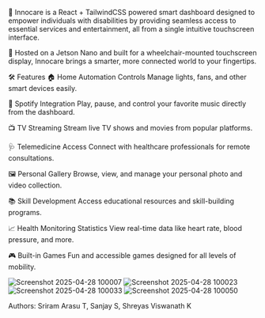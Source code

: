 🌟 Innocare is a React + TailwindCSS powered smart dashboard designed to empower individuals with disabilities by providing seamless access to essential services and entertainment, all from a single intuitive touchscreen interface.

🚀 Hosted on a Jetson Nano and built for a wheelchair-mounted touchscreen display, Innocare brings a smarter, more connected world to your fingertips.

🛠 Features
🏠 Home Automation Controls
Manage lights, fans, and other smart devices easily.

🎵 Spotify Integration
Play, pause, and control your favorite music directly from the dashboard.

📺 TV Streaming
Stream live TV shows and movies from popular platforms.

🩺 Telemedicine Access
Connect with healthcare professionals for remote consultations.

🖼️ Personal Gallery
Browse, view, and manage your personal photo and video collection.

📚 Skill Development
Access educational resources and skill-building programs.

📈 Health Monitoring Statistics
View real-time data like heart rate, blood pressure, and more.

🎮 Built-in Games
Fun and accessible games designed for all levels of mobility.

![Screenshot 2025-04-28 100007](https://github.com/user-attachments/assets/e87bcafa-1427-4156-ab92-4f22e048daa8)
![Screenshot 2025-04-28 100023](https://github.com/user-attachments/assets/f5a5d6b3-9266-4c68-ace9-4f8b07ad7d0d)
![Screenshot 2025-04-28 100033](https://github.com/user-attachments/assets/13ba5b34-837c-4f6c-827d-26abd196fde6)
![Screenshot 2025-04-28 100050](https://github.com/user-attachments/assets/cd1cae0c-08b3-47c4-bbec-a8a9aa9943b7)

Authors: Sriram Arasu T, Sanjay S, Shreyas Viswanath K
